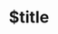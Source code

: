 ---
title: $title
second_title: GroupDocs.Watermark for .NET API Reference
description: $description
type: docs
weight: $weight
url: /net/$ref/
---